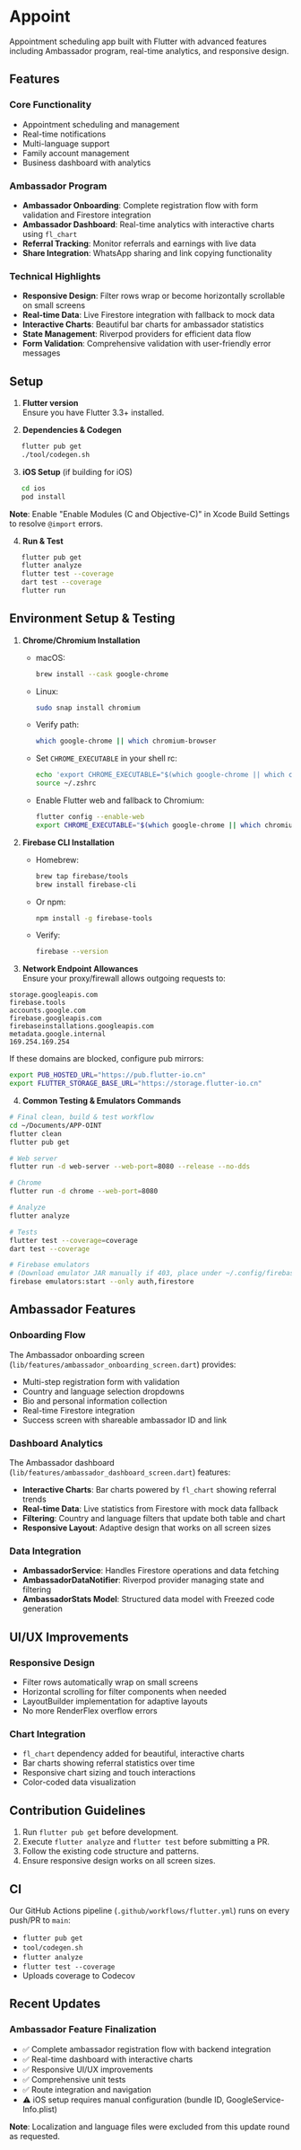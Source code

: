 # Appoint

Appointment scheduling app built with Flutter with advanced features including Ambassador program, real-time analytics, and responsive design.

## Features

### Core Functionality
- Appointment scheduling and management
- Real-time notifications
- Multi-language support
- Family account management
- Business dashboard with analytics

### Ambassador Program
- **Ambassador Onboarding**: Complete registration flow with form validation and Firestore integration
- **Ambassador Dashboard**: Real-time analytics with interactive charts using `fl_chart`
- **Referral Tracking**: Monitor referrals and earnings with live data
- **Share Integration**: WhatsApp sharing and link copying functionality

### Technical Highlights
- **Responsive Design**: Filter rows wrap or become horizontally scrollable on small screens
- **Real-time Data**: Live Firestore integration with fallback to mock data
- **Interactive Charts**: Beautiful bar charts for ambassador statistics
- **State Management**: Riverpod providers for efficient data flow
- **Form Validation**: Comprehensive validation with user-friendly error messages

## Setup

1. **Flutter version**  
   Ensure you have Flutter 3.3+ installed.

2. **Dependencies & Codegen**  
   
```bash
   flutter pub get
   ./tool/codegen.sh

```

3. **iOS Setup** (if building for iOS)
   
```bash
   cd ios
   pod install
   ```
   
   **Note**: Enable "Enable Modules (C and Objective-C)" in Xcode Build Settings to resolve `@import` errors.

4. **Run & Test**


```bash
   flutter pub get
   flutter analyze
   flutter test --coverage
   dart test --coverage
   flutter run
```


## Environment Setup & Testing

1. **Chrome/Chromium Installation**  
   - macOS:  
     ```bash
     brew install --cask google-chrome
     ```  
   - Linux:  
     ```bash
     sudo snap install chromium
     ```  
   - Verify path:
     ```bash
     which google-chrome || which chromium-browser
     ```
   - Set `CHROME_EXECUTABLE` in your shell rc:
     ```bash
     echo 'export CHROME_EXECUTABLE="$(which google-chrome || which chromium-browser || which chromium)"' >> ~/.zshrc
     source ~/.zshrc
     ```
   - Enable Flutter web and fallback to Chromium:
     ```bash
     flutter config --enable-web
     export CHROME_EXECUTABLE="$(which google-chrome || which chromium-browser)"
     ```

2. **Firebase CLI Installation**  
   - Homebrew:  
     ```bash
     brew tap firebase/tools
     brew install firebase-cli
     ```  
   - Or npm:  
     ```bash
     npm install -g firebase-tools
     ```  
   - Verify:  
     ```bash
     firebase --version
     ```

3. **Network Endpoint Allowances**  
   Ensure your proxy/firewall allows outgoing requests to:

```
storage.googleapis.com
firebase.tools
accounts.google.com
firebase.googleapis.com
firebaseinstallations.googleapis.com
metadata.google.internal
169.254.169.254
```

If these domains are blocked, configure pub mirrors:
```bash
export PUB_HOSTED_URL="https://pub.flutter-io.cn"
export FLUTTER_STORAGE_BASE_URL="https://storage.flutter-io.cn"
```

4. **Common Testing & Emulators Commands**  
```bash
# Final clean, build & test workflow
cd ~/Documents/APP-OINT
flutter clean
flutter pub get

# Web server
flutter run -d web-server --web-port=8080 --release --no-dds

# Chrome
flutter run -d chrome --web-port=8080

# Analyze
flutter analyze

# Tests
flutter test --coverage=coverage
dart test --coverage

# Firebase emulators
# (Download emulator JAR manually if 403, place under ~/.config/firebase/emulators/)
firebase emulators:start --only auth,firestore
```


## Ambassador Features

### Onboarding Flow
The Ambassador onboarding screen (`lib/features/ambassador_onboarding_screen.dart`) provides:
- Multi-step registration form with validation
- Country and language selection dropdowns
- Bio and personal information collection
- Real-time Firestore integration
- Success screen with shareable ambassador ID and link

### Dashboard Analytics
The Ambassador dashboard (`lib/features/ambassador_dashboard_screen.dart`) features:
- **Interactive Charts**: Bar charts powered by `fl_chart` showing referral trends
- **Real-time Data**: Live statistics from Firestore with mock data fallback
- **Filtering**: Country and language filters that update both table and chart
- **Responsive Layout**: Adaptive design that works on all screen sizes

### Data Integration
- **AmbassadorService**: Handles Firestore operations and data fetching
- **AmbassadorDataNotifier**: Riverpod provider managing state and filtering
- **AmbassadorStats Model**: Structured data model with Freezed code generation

## UI/UX Improvements

### Responsive Design
- Filter rows automatically wrap on small screens
- Horizontal scrolling for filter components when needed
- LayoutBuilder implementation for adaptive layouts
- No more RenderFlex overflow errors

### Chart Integration
- `fl_chart` dependency added for beautiful, interactive charts
- Bar charts showing referral statistics over time
- Responsive chart sizing and touch interactions
- Color-coded data visualization

## Contribution Guidelines

1. Run `flutter pub get` before development.
2. Execute `flutter analyze` and `flutter test` before submitting a PR.
3. Follow the existing code structure and patterns.
4. Ensure responsive design works on all screen sizes.

## CI

Our GitHub Actions pipeline (`.github/workflows/flutter.yml`) runs on every push/PR to `main`:

* `flutter pub get`
* `tool/codegen.sh`
* `flutter analyze`
* `flutter test --coverage`
* Uploads coverage to Codecov
<!-- Docker setup for CI is defined in `.devcontainer/devcontainer.json` -->


## Recent Updates

### Ambassador Feature Finalization
- ✅ Complete ambassador registration flow with backend integration
- ✅ Real-time dashboard with interactive charts
- ✅ Responsive UI/UX improvements
- ✅ Comprehensive unit tests
- ✅ Route integration and navigation
- ⚠️ iOS setup requires manual configuration (bundle ID, GoogleService-Info.plist)

**Note**: Localization and language files were excluded from this update round as requested.
